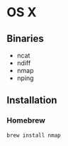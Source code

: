 # OS X

## Binaries

- ncat
- ndiff
- nmap
- nping

## Installation

### Homebrew

```sh
brew install nmap
```
